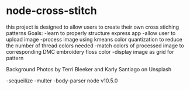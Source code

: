 # node-cross-stitch

this project is designed to allow users to create their own cross stiching patterns
Goals:
-learn to properly structure express app
-allow user to upload image
-process image using kmeans color quantization to reduce the number of thread colors needed
-match colors of processed image to corresponding DMC embroidery floss color
-display image as grid for pattern

Background Photos by Terri Bleeker and Karly Santiago on Unsplash

-sequeilize
-multer
-body-parser
node v10.5.0
